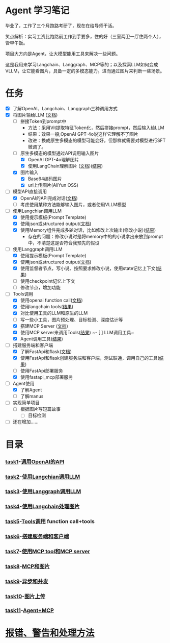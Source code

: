 # Agent 学习笔记

毕业了，工作了三个月跑路考研了，现在在给导师干活。

笑点解析：实习工资比跑路前工作到手要多，住的好（三室两卫一厅住两个人），管早午饭。

项目大方向是Agent，让大模型能用工具来解决一些问题。

这是我用来学习Langchain、Langgraph、MCP等的；以及探索LLM如何变成VLLM，让它能看图片，具备一定的多模态能力。进而通过图片来判断一些场景。


# 任务

- [x] 了解OpenAI、Langchain、Langgraph三种调用方式
- [x] 将图片输给LLM ([文档](imageToken/readme.md))
  - [ ] 拼接Token到prompt中
    - 方法：采用Vit提取特征Token化，然后拼接prompt，然后输入给LLM
    - 结果：效果一般,OpenAI GPT-4o说这样它理解不了图片
    - 改进：换成原生多模态的模型可能会好，但那样就需要对模型进行SFT微调了。
  - [ ] 原生多模态的模型通过API调用输入图片  
    - [x] OpenAI GPT-4o理解图片
    - [x] 使用LangChain理解图片 ([文档](task4/readme.md))([结果](task4/result.md))
  - [x] 图片输入
    - [x] Base64编码图片
    - [x] url上传图片(AliYun OSS)
- [ ] 模型API直接调用
  - [x] OpenAI的API完成对话([文档](task1/readme.md))
  - [ ] 考虑使用某种方法能够输入图片，或者使用VLLM模型
- [ ] 使用Langchian调用LLM
  - [x] 使用提示模板(Prompt Template)
  - [x] 使用json或structured output([文档](task2/readme.md))
  - [x] 使用Memory组件完成多轮对话，比如修改上次输出(修改小说)([结果](task2/result.md))
    - 存在的问题：修改小说时是将memory中的的小说拿出来放到prompt中，不清楚这是否符合我预先的假设 
- [ ] 使用Langgraph调用LLM
  - [x] 使用提示模板(Prompt Template)
  - [x] 使用json或structured output([文档](task3/readme.md))
  - [x] 使用监督者节点，写小说、按照要求修改小说，使用state记忆上下文([结果](task3/result.md))
  - [ ] 使用checkpoint记忆上下文
  - [ ] 修改节点，增加功能
- [ ] Tools调用
  - [x] 使用openai function call([文档](task5/readme.md))
  - [x] 使用langchain tools([结果](task5/result.md))
  - [x] 对比使用工具的LLM和原生的LLM
  - [ ] 写一些小工具，图片预处理、目标检测、深度估计等
  - [x] 搭建MCP Server ([文档](task7/readme.md))
  - [x] 使用MCP server来调用Tools([结果](task7/result.md))
  ~- [ ] LLM调用工具~
  - [x] Agent调用工具([结果](task11/result.md))
- [ ] 搭建服务端和客户端
  - [x] 了解FastApi和flask([文档](task6/readme.md))
  - [x] 使用FastApi和flask创建服务端和客户端，测试联通，调用自己的工具([结果](task6/result.md))
  - [ ] 使用FastApi部署服务
  - [x] 使用fastapi_mcp部署服务
- [ ] Agent使用
  - [x] 了解Agent
  - [ ] 了解manus
- [ ] 实现简单项目
  - [ ] 根据图片写短篇故事
    - [ ] 目标检测
- [ ] 还在增加……

# 目录
### [task1](task1)-[调用OpenAI的API](task1/readme.md)
### [task2](task2)-[使用Langchian调用LLM](task2/readme.md)
### [task3](task3)-[使用Langgraph调用LLM](task3/readme.md)
### [task4](task4)-[使用Langchain处理图片](task4/readme.md)
### [task5](task5)-[Tools调用](task5/readme.md) function call+tools
### [task6](task6)-[搭建服务端和客户端](task6/readme.md)
### [task7](task7)-[使用MCP tool和MCP server](task7/readme.md)
### [task8](task8)-[MCP和图片](task8/readme.md)
### [task9](task9)-[异步和并发](task9/readme.md)
### [task10](task10)-[图片上传](task10/readme.md)
### [task11](task11)-[Agent+MCP](task11/readme.md)

# [报错、警告和处理方法](error.md)